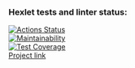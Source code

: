 ### Hexlet tests and linter status:
[![Actions Status](https://github.com/benzovvozh/java-project-72/actions/workflows/hexlet-check.yml/badge.svg)](https://github.com/benzovvozh/java-project-72/actions)  
[![Maintainability](https://api.codeclimate.com/v1/badges/2071d8643c88e2c2138c/maintainability)](https://codeclimate.com/github/benzovvozh/java-project-72/maintainability)  
[![Test Coverage](https://api.codeclimate.com/v1/badges/2071d8643c88e2c2138c/test_coverage)](https://codeclimate.com/github/benzovvozh/java-project-72/test_coverage)  
[Project link](https://java-project-72-h81q.onrender.com)   
